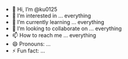 - 👋 Hi, I’m @ku0125
- 👀 I’m interested in ... everything
- 🌱 I’m currently learning ... everything
- 💞️ I’m looking to collaborate on ... everything
- 📫 How to reach me ... everything
- 😄 Pronouns: ...
- ⚡ Fun fact: ...

<!---
ku0125/ku0125 is a ✨ special ✨ repository because its `README.md` (this file) appears on your GitHub profile.
You can click the Preview link to take a look at your changes.
--->
